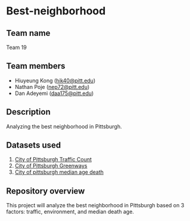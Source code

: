 # Best-neighborhood

## Team name
Team 19

## Team members
* Hiuyeung Kong (hik40@pitt.edu)
* Nathan Poje (nep72@pitt.edu)
* Dan Adeyemi (daa175@pitt.edu)

## Description
Analyzing the best neighborhood in Pittsburgh.

## Datasets used
1. [City of Pittsburgh Traffic Count](https://data.wprdc.org/dataset/traffic-count-data-city-of-pittsburgh)
2. [City of Pittsburgh Greenways](https://data.wprdc.org/dataset/greenways)
3. [City of pittsburgh median age death](https://data.wprdc.org/dataset/median-age-death) 

## Repository overview
This project will analyze the best neighborhood in Pittsburgh based on 3 factors: traffic, environment, and median death age.

